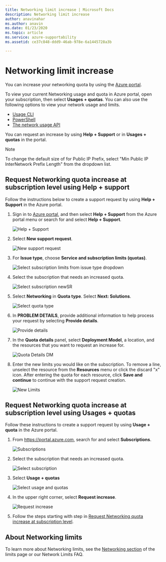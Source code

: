 ```yaml
---
title: Networking limit increase | Microsoft Docs
description: Networking limit increase
author: anavinahar
ms.author: anavin
ms.date: 01/23/2020
ms.topic: article
ms.service: azure-supportability
ms.assetid: ce37c848-ddd9-46ab-978e-6a1445728a3b

---
```


# Networking limit increase

You can increase your networking quota by using the [Azure portal](https://portal.azure.com).

To view your current Networking usage and quota in Azure portal, open your subscription, then select **Usages + quotas**. You can also use the following options to view your network usage and limits.

* [Usage CLI](/cli/azure/network#az-network-list-usages)
* [PowerShell](/powershell/module/azurerm.network/get-azurermnetworkusage)
* [The network usage API](/rest/api/virtualnetwork/virtualnetworks/listusage)

You can request an increase by using **Help + Support** or in **Usages + quotas** in the portal.

> [!Note]
> To change the default size of for Public IP Prefix, select "Min Public IP InterNetwork Prefix Length" from the dropdown list.

## Request Networking quota increase at subscription level using Help + support

Follow the instructions below to create a support request by using **Help + Support** in the Azure portal.

1. Sign in to [Azure portal](https://portal.azure.com), and then select **Help + Support** from the Azure portal menu or search for and select **Help + Support**.

    ![Help + Support](./media/networking-quota-request/help-plus-support.png)

1. Select **New support request**.

    ![New support request](./media/networking-quota-request/new-support-request.png)

1. For **Issue type**, choose **Service and subscription limits (quotas)**.

    ![Select subscription limits from issue type dropdown](./media/networking-quota-request/select-quota-issue-type.png)

1. Select the subscription that needs an increased quota.

    ![Select subscription newSR](./media/networking-quota-request/select-subscription-support-request.png)

1. Select **Networking** in **Quota type**. Select **Next: Solutions**.

    ![Select quota type](./media/networking-quota-request/select-quota-type-network.png)

1. In **PROBLEM DETAILS**, provide additional information to help process your request by selecting **Provide details**.

    ![Provide details](./media/networking-quota-request/provide-details-link.png)

1. In the **Quota details** panel, select **Deployment Model**, a location, and the resources that you want to request an increase for.

    ![Quota Details DM](./media/networking-quota-request/quota-details-network.png)

1. Enter the new limits you would like on the subscription. To remove a line, unselect the resource from the **Resources** menu or click the discard "x" icon. After entering the quota for each resource, click **Save and continue** to continue with the support request creation.

    ![New Limits](./media/networking-quota-request/network-new-limits.png)

## Request Networking quota increase at subscription level using Usages + quotas

Follow these instructions to create a support request by using **Usage + quota** in the Azure portal.

1. From https://portal.azure.com, search for and select **Subscriptions**.

    ![Subscriptions](./media/networking-quota-request/search-for-suscriptions.png)

1. Select the subscription that needs an increased quota.

    ![Select subscription](./media/networking-quota-request/select-subscription-change-quota.png)

1. Select **Usage + quotas**

    ![Select usage and quotas](./media/networking-quota-request/select-usage-plus-quotas.png)

1. In the upper right corner, select **Request increase**.

    ![Request increase](./media/networking-quota-request/request-increase-from-subscription.png)

1. Follow the steps starting with step in [Request Networking quota increase at subscription level](#request-networking-quota-increase-at-subscription-level-using-the-help--support-blade).

## About Networking limits

To learn more about Networking limits, see the [Networking section](../../azure-resource-manager/management/azure-subscription-service-limits.md#networking-limits) of the limits page or our Network Limits FAQ.

